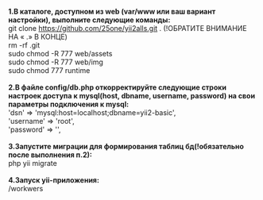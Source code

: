 <b>1.В каталоге, доступном из web (var/www или ваш вариант настройки), выполните следующие команды:</b>
<br>git clone https://github.com/25one/yii2alls.git . (!ОБРАТИТЕ ВНИМАНИЕ НА « .» В КОНЦЕ)
<br>rm -rf .git
<br>sudo chmod -R 777 web/assets
<br>sudo chmod -R 777 web/img
<br>sudo chmod 777 runtime
<br>
<br><b>2.В файле config/db.php откорректируйте следующие строки настроек доступа к mysql(host, dbname, username, password) на свои параметры подключения к mysql:</b>
    <br>'dsn' => 'mysql:host=localhost;dbname=yii2-basic',
    <br>'username' => 'root',
    <br>'password' => '', 
<br>
<br><b>3.Запустите миграции для формирования таблиц бд(!обязательно после выполнения п.2):</b>
<br>php yii migrate 
<br>
<br><b>4.Запуск yii-приложения:</b>
<br>/workwers 
